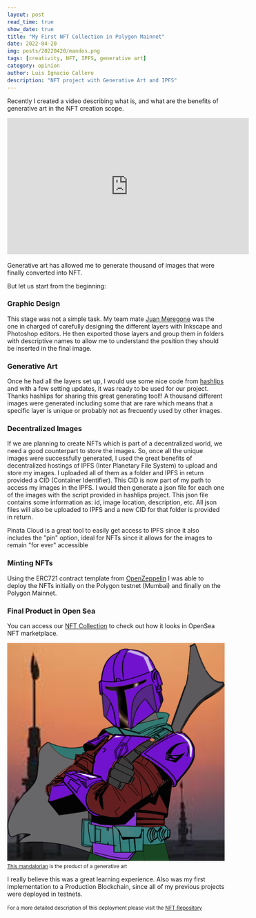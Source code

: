```yaml
---
layout: post
read_time: true
show_date: true
title: "My First NFT Collection in Polygon Mainnet"
date: 2022-04-20
img: posts/20220420/mandos.png
tags: [creativity, NFT, IPFS, generative art]
category: opinion
author: Luis Ignacio Callero
description: "NFT project with Generative Art and IPFS"
---
```

Recently I created a video describing what is, and what are the benefits of generative art in the NFT creation scope.

<iframe width="560" height="315" src="https://www.youtube.com/embed/DK-SshPEBRA" title="YouTube video player" frameborder="0" allow="accelerometer; autoplay; clipboard-write; encrypted-media; gyroscope; picture-in-picture" allowfullscreen></iframe>

Generative art has allowed me to generate thousand of images that were finally converted into NFT. 

But let us start from the beginning:

### Graphic Design
This stage was not a simple task. My team mate [Juan Meregone](https://www.linkedin.com/in/juanmeregone) was the one in charged of carefully designing the different layers with Inkscape and Photoshop editors. He then exported those layers and group them in folders with descriptive names to allow me to understand the position they should be inserted in the final image.

### Generative Art
Once he had all the layers set up, I would use some nice code from [hashlips](https://github.com/HashLips/hashlips_art_engine) and with a few setting updates, it was ready to be used for our project. Thanks hashlips for sharing this great generating tool!!
A thousand different images were generated including some that are rare which means that a specific layer is unique or probably not as frecuently used by other images.

### Decentralized Images
If we are planning to create NFTs which is part of a decentralized world, we need a good counterpart to store the images.
So, once all the unique images were successfully generated, I used the great benefits of decentralized hostings of IPFS (Inter Planetary File System) to upload and store my images. I uploaded all of them as a folder and IPFS in return provided a CID (Container Identifier). This CID is now part of my path to access my images in the IPFS.
I would then generate a json file for each one of the images with the script provided in hashlips project. This json file contains some information as: id, image location, description, etc.
All json files will also be uploaded to IPFS and a new CID for that folder is provided in return.

<tweet>Pinata Cloud is a great tool to easily get access to IPFS since it also includes the "pin" option, ideal for NFTs since it allows for the images to remain "for ever" accessible</tweet> 

### Minting NFTs
Using the ERC721 contract template from [OpenZeppelin](https://docs.openzeppelin.com/contracts/4.x/erc721#:~:text=ERC721%20is%20a%20standard%20for,across%20a%20number%20of%20contracts.) I was able to deploy the NFTs initially on the Polygon testnet (Mumbai) and finally on the Polygon Mainnet.

### Final Product in Open Sea
You can access our [NFT Collection](https://opensea.io/collection/mandos-this-is-the-way) to check out how it looks in OpenSea NFT marketplace.


![Generative Art Image](./assets/img/posts/20220420/mando_large.png)
<small>[This mandalorian](https://opensea.io/assets/matic/0xc3b2d1fe02bc15182d676e59e3d3f5fe4ff41ac1/6) is the product of a generative art</small>

I really believe this was a great learning experience. Also was my first implementation to a Production Blockchain, since all of my previous projects were deployed in testnets.

<small>For a more detailed description of this deployment please visit the [NFT Repository](https://github.com/luigicallero/NFT_Mandalorian_Helmets)</small>